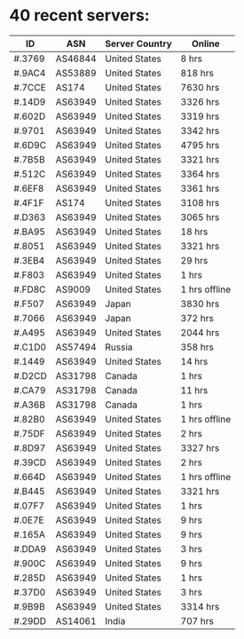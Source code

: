 # 40 recent servers:

| ID | ASN | Server Country | Online |
| ------ | ------ | ------ | ------ |
| #.3769 | AS46844 | United States | 8 hrs |
| #.9AC4 | AS53889 | United States | 818 hrs |
| #.7CCE | AS174 | United States | 7630 hrs |
| #.14D9 | AS63949 | United States | 3326 hrs |
| #.602D | AS63949 | United States | 3319 hrs |
| #.9701 | AS63949 | United States | 3342 hrs |
| #.6D9C | AS63949 | United States | 4795 hrs |
| #.7B5B | AS63949 | United States | 3321 hrs |
| #.512C | AS63949 | United States | 3364 hrs |
| #.6EF8 | AS63949 | United States | 3361 hrs |
| #.4F1F | AS174 | United States | 3108 hrs |
| #.D363 | AS63949 | United States | 3065 hrs |
| #.BA95 | AS63949 | United States | 18 hrs |
| #.8051 | AS63949 | United States | 3321 hrs |
| #.3EB4 | AS63949 | United States | 29 hrs |
| #.F803 | AS63949 | United States | 1 hrs |
| #.FD8C | AS9009 | United States | 1 hrs offline |
| #.F507 | AS63949 | Japan | 3830 hrs |
| #.7066 | AS63949 | Japan | 372 hrs |
| #.A495 | AS63949 | United States | 2044 hrs |
| #.C1D0 | AS57494 | Russia | 358 hrs |
| #.1449 | AS63949 | United States | 14 hrs |
| #.D2CD | AS31798 | Canada | 1 hrs |
| #.CA79 | AS31798 | Canada | 11 hrs |
| #.A36B | AS31798 | Canada | 1 hrs |
| #.82B0 | AS63949 | United States | 1 hrs offline |
| #.75DF | AS63949 | United States | 2 hrs |
| #.8D97 | AS63949 | United States | 3327 hrs |
| #.39CD | AS63949 | United States | 2 hrs |
| #.664D | AS63949 | United States | 1 hrs offline |
| #.B445 | AS63949 | United States | 3321 hrs |
| #.07F7 | AS63949 | United States | 1 hrs |
| #.0E7E | AS63949 | United States | 9 hrs |
| #.165A | AS63949 | United States | 9 hrs |
| #.DDA9 | AS63949 | United States | 3 hrs |
| #.900C | AS63949 | United States | 9 hrs |
| #.285D | AS63949 | United States | 1 hrs |
| #.37D0 | AS63949 | United States | 3 hrs |
| #.9B9B | AS63949 | United States | 3314 hrs |
| #.29DD | AS14061 | India | 707 hrs |

